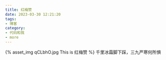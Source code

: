 ```yaml
---
title: 红梅赞
date: 2023-03-30 12:21:20
tags:
- 博客
category:
- 代码和我
- more
---
```

{% asset_img qCLbhO.jpg This is 红梅赞 %}
千里冰霜脚下踩，三九严寒何所惧